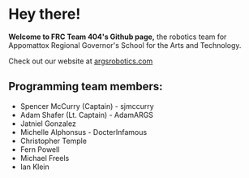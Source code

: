 # Hey there!

**Welcome to FRC Team 404's Github page,**
the robotics team for Appomattox Regional Governor's School for the Arts and Technology.

Check out our website at [argsrobotics.com](http://argsrobotics.com)

## Programming team members:
- Spencer McCurry (Captain) - sjmccurry
- Adam Shafer (Lt. Captain) - AdamARGS
- Jatniel Gonzalez
- Michelle Alphonsus - DocterInfamous
- Christopher Temple
- Fern Powell
- Michael Freels
- Ian Klein
